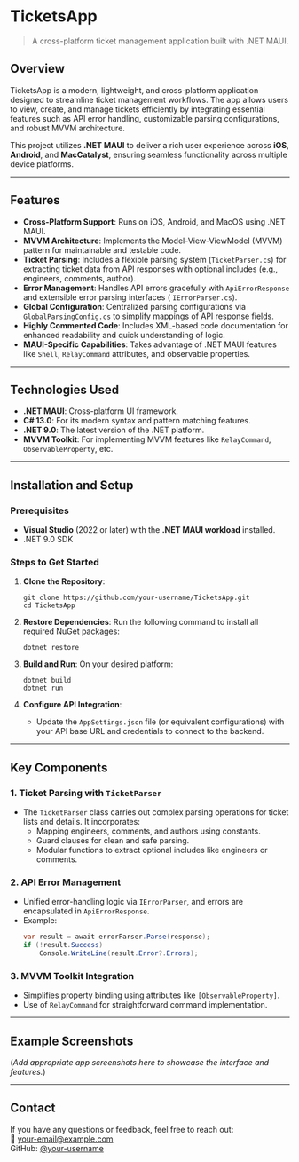 # **TicketsApp**

> A cross-platform ticket management application built with .NET MAUI.

## **Overview**

TicketsApp is a modern, lightweight, and cross-platform application designed to streamline ticket management workflows.
The app allows users to view, create, and manage tickets efficiently by integrating essential features such as API error
handling, customizable parsing configurations, and robust MVVM architecture.

This project utilizes **.NET MAUI** to deliver a rich user experience across **iOS**, **Android**, and **MacCatalyst**,
ensuring seamless functionality across multiple device platforms.

---

## **Features**

- **Cross-Platform Support**: Runs on iOS, Android, and MacOS using .NET MAUI.
- **MVVM Architecture**: Implements the Model-View-ViewModel (MVVM) pattern for maintainable and testable code.
- **Ticket Parsing**: Includes a flexible parsing system (`TicketParser.cs`) for extracting ticket data from API
  responses with optional includes (e.g., engineers, comments, author).
- **Error Management**: Handles API errors gracefully with `ApiErrorResponse` and extensible error parsing interfaces (
  `IErrorParser.cs`).
- **Global Configuration**: Centralized parsing configurations via `GlobalParsingConfig.cs` to simplify mappings of API
  response fields.
- **Highly Commented Code**: Includes XML-based code documentation for enhanced readability and quick understanding of
  logic.
- **MAUI-Specific Capabilities**: Takes advantage of .NET MAUI features like `Shell`, `RelayCommand` attributes, and
  observable properties.

---

## **Technologies Used**

- **.NET MAUI**: Cross-platform UI framework.
- **C# 13.0**: For its modern syntax and pattern matching features.
- **.NET 9.0**: The latest version of the .NET platform.
- **MVVM Toolkit**: For implementing MVVM features like `RelayCommand`, `ObservableProperty`, etc.

---

## **Installation and Setup**

### **Prerequisites**

- **Visual Studio** (2022 or later) with the **.NET MAUI workload** installed.
- .NET 9.0 SDK

### **Steps to Get Started**

1. **Clone the Repository**:
   ```
   git clone https://github.com/your-username/TicketsApp.git
   cd TicketsApp
   ```

2. **Restore Dependencies**:
   Run the following command to install all required NuGet packages:
   ```
   dotnet restore
   ```

3. **Build and Run**:
   On your desired platform:
   ```
   dotnet build
   dotnet run
   ```

4. **Configure API Integration**:
    - Update the `AppSettings.json` file (or equivalent configurations) with your API base URL and credentials to
      connect to the backend.

---

## **Key Components**

### **1. Ticket Parsing with `TicketParser`**

- The `TicketParser` class carries out complex parsing operations for ticket lists and details. It incorporates:
    - Mapping engineers, comments, and authors using constants.
    - Guard clauses for clean and safe parsing.
    - Modular functions to extract optional includes like engineers or comments.

### **2. API Error Management**

- Unified error-handling logic via `IErrorParser`, and errors are encapsulated in `ApiErrorResponse`.
- Example:
   ```csharp
   var result = await errorParser.Parse(response);
   if (!result.Success)
       Console.WriteLine(result.Error?.Errors);
   ```

### **3. MVVM Toolkit Integration**

- Simplifies property binding using attributes like `[ObservableProperty]`.
- Use of `RelayCommand` for straightforward command implementation.

---

## **Example Screenshots**

(*Add appropriate app screenshots here to showcase the interface and features.*)


---

## **Contact**

If you have any questions or feedback, feel free to reach out:  
📧 your-email@example.com  
GitHub: [@your-username](https://github.com/your-username)